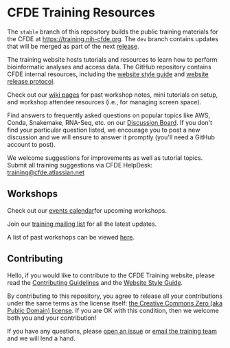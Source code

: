 # CFDE Training Resources

The `stable` branch of this repository builds the public training materials for the CFDE at https://training.nih-cfde.org. The `dev` branch contains updates that will be merged as part of the next [release](https://github.com/nih-cfde/training-and-engagement/blob/dev/docs/TrainingRepoReleasePlan/TrainingRepo-Release-Plan.md).

The training website hosts tutorials and resources to learn how to perform bioinformatic analyses and access data. The GitHub repository contains CFDE internal resources, including the [website style guide](https://training.nih-cfde.org/en/latest/Website-Style-Guide) and [website release protocol](./docs/TrainingRepoReleasePlan/TrainingRepo-Release-Plan.md).

Check out our [wiki pages](https://github.com/nih-cfde/training-and-engagement/wiki) for past workshop notes, mini tutorials on setup, and workshop attendee resources (i.e., for managing screen space).

Find answers to frequently asked questions on popular topics like AWS, Conda, Snakemake, RNA-Seq, etc. on our [Discussion Board](https://github.com/nih-cfde/training-and-engagement/discussions). If you don't find your particular question listed, we encourage you to post a new discussion and we will ensure to answer it promptly (you'll need a GitHub account to post).

We welcome suggestions for improvements as well as tutorial topics. Submit all training suggestions via CFDE HelpDesk: training@cfde.atlassian.net

## Workshops

Check out our [events calendar](https://www.nih-cfde.org/events/)for upcoming workshops.

Join our [training mailing list](mailto:CFDE-Training%20<CFDETraining+subscribe@CFDEpublic.groups.io) for all the latest updates.

A list of past workshops can be viewed [here](https://github.com/nih-cfde/training-and-engagement/blob/dev/docs/Release-Notes/history.md).

## Contributing

Hello, if you would like to contribute to the CFDE Training website, please read the [Contributing Guidelines](CONTRIBUTING.md) and the [Website Style Guide](https://training.nih-cfde.org/en/latest/Website-Style-Guide/7ReleasePlan/).

By contributing to this repository, you agree to release all your contributions under the same terms as the license itself: [the Creative Commons Zero (aka Public Domain) license](LICENSE.md). If you are OK with this condition, then we welcome both you and your contribution!

If you have any questions, please [open an issue](https://github.com/nih-cfde/training-and-engagement/issues/new) or [email the training team](mailto:training@cfde.atlassian.net) and we will lend a hand.
